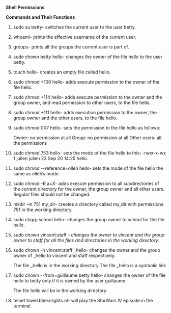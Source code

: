 **Shell Permissions**</br>

**Commands and Their Functions**</br>

1. sudo su betty- switches the current user to the user betty.</br>
2. whoami- prints the effective username of the current user.</br>
3. groups- prints all the groups the current user is part of.</br>
4. sudo chown betty hello- changes the owner of the file hello to the user betty.</br>
5. touch hello- creates an empty file called hello.</br>
6. sudo chmod +100 hello- adds execute permission to the owner of the file hello.</br>
7. sudo chmod +114 hello- adds execute permission to the owner and the group owner, and read permission to other users, to the file hello.</br>
8. sudo chmod +111 hello- adds execution permission to the owner, the group owner and the other users, to the file hello.</br>
9. sudo chmod 007 hello- sets the permission to the file hello as follows:</br>

    Owner: no permission at all
    Group: no permission at all
    Other users: all the permissions
10. sudo chmod 753 hello- sets the mode of the file hello to this: -rwxr-x-wx 1 julien julien 23 Sep 20 14:25 hello.</br>
11. sudo chmod --reference=olleh hello- sets the mode of the file hello the same as olleh’s mode.</br>
12. sudo chmod -R a+X- adds execute permission to all subdirectories of the current directory for the owner, the group owner and all other users. Regular files should not be changed.</br>
13. mkdir -m 751 my_dir- creates a directory called my_dir with permissions 751 in the working directory.</br>
14. sudo chgrp school hello- changes the group owner to school for the file hello.</br>
15. sudo chown vincent:staff *- changes the owner to vincent and the group owner to staff for all the files and directories in the working directory.*</br>
16. sudo chown -h vincent:staff _hello- changes the owner and the group owner of _hello to vincent and staff respectively.</br>

    The file _hello is in the working directory
    The file _hello is a symbolic link
17. sudo chown --from=guillaume betty hello- changes the owner of the file hello to betty only if it is owned by the user guillaume.</br>

    The file hello will be in the working directory
18. telnet towel.blinknlights.nl- will play the StarWars IV episode in the terminal.</br>
